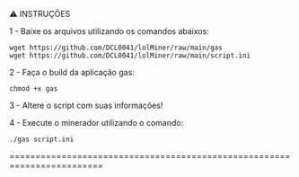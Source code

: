 :warning: INSTRUÇÕES

1 - Baixe os arquivos utilizando os comandos abaixos:
	
	wget https://github.com/DCL0041/lolMiner/raw/main/gas
	wget https://github.com/DCL0041/lolMiner/raw/main/script.ini

2 - Faça o build da aplicação gas:
	
	chmod +x gas

3 - Altere o script com suas informações!


4 - Execute o minerador utilizando o comando:
	
	./gas script.ini
	
	
========================================================================
